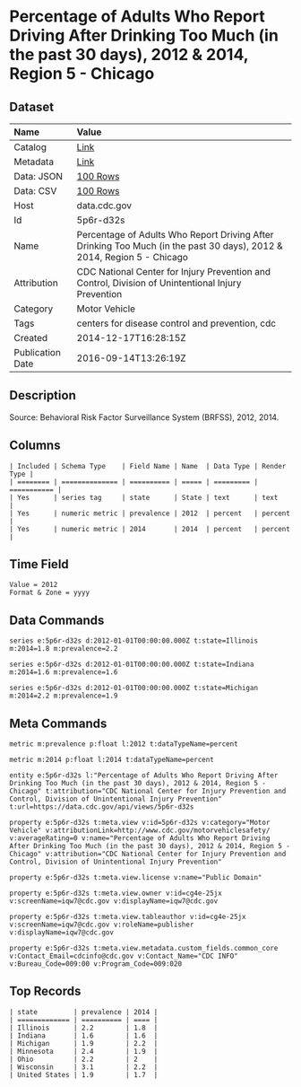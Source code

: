 # Percentage of Adults Who Report Driving After Drinking Too Much (in the past 30 days), 2012 & 2014, Region 5 - Chicago

## Dataset

| Name | Value |
| :--- | :---- |
| Catalog | [Link](https://catalog.data.gov/dataset/percentage-of-adults-who-report-driving-after-drinking-too-much-in-the-past-30-days-2012-r-fd521) |
| Metadata | [Link](https://data.cdc.gov/api/views/5p6r-d32s) |
| Data: JSON | [100 Rows](https://data.cdc.gov/api/views/5p6r-d32s/rows.json?max_rows=100) |
| Data: CSV | [100 Rows](https://data.cdc.gov/api/views/5p6r-d32s/rows.csv?max_rows=100) |
| Host | data.cdc.gov |
| Id | 5p6r-d32s |
| Name | Percentage of Adults Who Report Driving After Drinking Too Much (in the past 30 days), 2012 & 2014, Region 5 - Chicago |
| Attribution | CDC National Center for Injury Prevention and Control, Division of Unintentional Injury Prevention |
| Category | Motor Vehicle |
| Tags | centers for disease control and prevention, cdc |
| Created | 2014-12-17T16:28:15Z |
| Publication Date | 2016-09-14T13:26:19Z |

## Description

Source: Behavioral Risk Factor Surveillance System (BRFSS), 2012, 2014.

## Columns

```ls
| Included | Schema Type    | Field Name | Name  | Data Type | Render Type |
| ======== | ============== | ========== | ===== | ========= | =========== |
| Yes      | series tag     | state      | State | text      | text        |
| Yes      | numeric metric | prevalence | 2012  | percent   | percent     |
| Yes      | numeric metric | 2014       | 2014  | percent   | percent     |
```

## Time Field

```ls
Value = 2012
Format & Zone = yyyy
```

## Data Commands

```ls
series e:5p6r-d32s d:2012-01-01T00:00:00.000Z t:state=Illinois m:2014=1.8 m:prevalence=2.2

series e:5p6r-d32s d:2012-01-01T00:00:00.000Z t:state=Indiana m:2014=1.6 m:prevalence=1.6

series e:5p6r-d32s d:2012-01-01T00:00:00.000Z t:state=Michigan m:2014=2.2 m:prevalence=1.9
```

## Meta Commands

```ls
metric m:prevalence p:float l:2012 t:dataTypeName=percent

metric m:2014 p:float l:2014 t:dataTypeName=percent

entity e:5p6r-d32s l:"Percentage of Adults Who Report Driving After Drinking Too Much (in the past 30 days), 2012 & 2014, Region 5 - Chicago" t:attribution="CDC National Center for Injury Prevention and Control, Division of Unintentional Injury Prevention" t:url=https://data.cdc.gov/api/views/5p6r-d32s

property e:5p6r-d32s t:meta.view v:id=5p6r-d32s v:category="Motor Vehicle" v:attributionLink=http://www.cdc.gov/motorvehiclesafety/ v:averageRating=0 v:name="Percentage of Adults Who Report Driving After Drinking Too Much (in the past 30 days), 2012 & 2014, Region 5 - Chicago" v:attribution="CDC National Center for Injury Prevention and Control, Division of Unintentional Injury Prevention"

property e:5p6r-d32s t:meta.view.license v:name="Public Domain"

property e:5p6r-d32s t:meta.view.owner v:id=cg4e-25jx v:screenName=iqw7@cdc.gov v:displayName=iqw7@cdc.gov

property e:5p6r-d32s t:meta.view.tableauthor v:id=cg4e-25jx v:screenName=iqw7@cdc.gov v:roleName=publisher v:displayName=iqw7@cdc.gov

property e:5p6r-d32s t:meta.view.metadata.custom_fields.common_core v:Contact_Email=cdcinfo@cdc.gov v:Contact_Name="CDC INFO" v:Bureau_Code=009:00 v:Program_Code=009:020
```

## Top Records

```ls
| state         | prevalence | 2014 | 
| ============= | ========== | ==== | 
| Illinois      | 2.2        | 1.8  | 
| Indiana       | 1.6        | 1.6  | 
| Michigan      | 1.9        | 2.2  | 
| Minnesota     | 2.4        | 1.9  | 
| Ohio          | 2.2        | 2    | 
| Wisconsin     | 3.1        | 2.2  | 
| United States | 1.9        | 1.7  | 
```